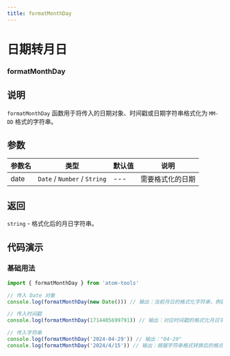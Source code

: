 ```yaml
---
title: formatMonthDay
---
```


# 日期转月日

### formatMonthDay

## 说明

`formatMonthDay` 函数用于将传入的日期对象、时间戳或日期字符串格式化为 `MM-DD` 格式的字符串。

## 参数

| 参数名 | 类型                         | 默认值 | 说明             |
| ------ | ---------------------------- | ------ | ---------------- |
| date   | `Date` / `Number` / `String` | ---    | 需要格式化的日期 |

## 返回

`string` - 格式化后的月日字符串。

## 代码演示

### 基础用法

```js
import { formatMonthDay } from 'atom-tools'

// 传入 Date 对象
console.log(formatMonthDay(new Date())) // 输出：当前月日的格式化字符串，例如 "04-29"

// 传入时间戳
console.log(formatMonthDay(1714405699791)) // 输出：对应时间戳的格式化月日字符串，例如 "04-29"

// 传入字符串
console.log(formatMonthDay('2024-04-29')) // 输出："04-29"
console.log(formatMonthDay('2024/4/15')) // 输出：根据字符串格式转换后的格式化月日字符串，例如 "04-15"
```
